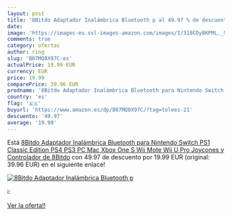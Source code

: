```yaml
---
layout: post
title: '8Bitdo Adaptador Inalámbrica Bluetooth p al 49.97 % de descuento'
date: 
image: 'https://images-eu.ssl-images-amazon.com/images/I/318CDy8KPML._SL200_.jpg'
comments: true
category: ofertas
author: ring
slug: 'B07MQ8X97C-es'
actualPrice: 19.99 EUR
currency: EUR
price: 19.99
comparePrice: 39.96 EUR
prodname: '8Bitdo Adaptador Inalámbrica Bluetooth para Nintendo Switch  PS1 Classic Edition  PS4  PS3  PC  Mac  Xbox One S  Wii Mote  Wii U Pro  Joycones y Controlador de 8Bitdo'
country: 'es'
flag: '🇪🇸'
buyurl: 'https://www.amazon.es/dp/B07MQ8X97C/?tag=tolees-21'
descuento: '49.97'
average: '19.99'
---
```


Está [8Bitdo Adaptador Inalámbrica Bluetooth para Nintendo Switch  PS1 Classic Edition  PS4  PS3  PC  Mac  Xbox One S  Wii Mote  Wii U Pro  Joycones y Controlador de 8Bitdo](https://www.amazon.es/dp/B07MQ8X97C/?tag=tolees-21) con 49.97 de descuento por 19.99 EUR (original: 39.96 EUR) en el siguiente enlace!

[![8Bitdo Adaptador Inalámbrica Bluetooth p](https://images-eu.ssl-images-amazon.com/images/I/318CDy8KPML._SL200_.jpg)](https://www.amazon.es/dp/B07MQ8X97C/?tag=tolees-21)

ℹ️:


[Ver la oferta!!](https://www.amazon.es/dp/B07MQ8X97C/?tag=tolees-21)
